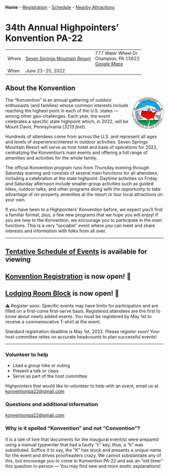<!--Todo: figure out how to make justified or fit to width in html or markdown-->

**Home** - [Registration](registration.md) - [Schedule](schedule.md) - [Nearby Attractions](nearby-attractions.md)

# 34th Annual Highpointers’ Konvention PA-22 

|  | | | 
|:---------|:----------|:------|
| Where | [Seven Springs Mountain Resort](https://www.7springs.com) | 777 Water Wheel Dr<br> Champion, PA 15622<br>_[Google Maps](https://goo.gl/maps/qVyLmZVKZUYURZ2d6)_
| When  | June 23-25, 2022 | |

## About the Konvention

<img style="float: right; overflow: auto;" height="100" width="100" src="./highpointers-logo-CO.jpg">

The “Konvention” is an annual gathering of outdoor enthusiasts (and families) whose common interests include reaching the highest point in each of the U.S. states — among other geo-challenges.  Each year, the event celebrates a specific state highpoint which, in 2022, will be Mount Davis, Pennsylvania (_3213 feet_).  

Hundreds of attendees come from across the U.S. and represent all ages and levels of experience/interest in outdoor activities.  Seven Springs Mountain Resort will serve as host hotel and base of operations for 2022, centralizing the Konvention’s main events and offering a full range of amenities and activities for the whole family.   

The official Konvention program runs from Thursday evening through Saturday evening and consists of several main functions for all attendees, including a celebration at the state highpoint.  Daytime activities on Friday and Saturday afternoon include smaller-group activities such as guided hikes, outdoor talks, and other programs along with the opportunity to take advantage of on-property amenities at the resort or tour local attractions on your own. 
 
If you have been to a Highpointers’ Konvention before, we expect you’ll find a familiar format, plus, a few new programs that we hope you will enjoy!  If you are new to the Konvention, we encourage you to participate in the main functions.  This is a very “sociable” event where you can meet and share interests and information with folks from all over. 

-----------

## [Tentative Schedule of Events](schedule.md) is available for viewing

## [Konvention Registration](registration.md) is now open! 📝

## [Lodging Room Block](lodging.md) is now open! 📝

⚠ Register soon. Specific events may have limits for participation and are filled on a first-come first-serve basis. Registered attendees are the first to know about newly added events. You must be registered by May 1st to receive a commemorative T-shirt at the event.

Standard registration deadline is May 1st, 2022. Please register soon! Your host committee relies on accurate headcounts to plan successful events!

-----------

### Volunteer to help
- Lead a group hike or outing
- Present a talk or class
- Serve as part of the host committee

Highpointers that would like to volunteer to help with an event, email us at [konventionpa22@gmail.com](mailto:konventionpa22@gmail.com)

### Questions and additional information
[konventionpa22@gmail.com](mailto:konventionpa22@gmail.com)


### Why is it spelled “Konvention” and not “Convention”?
It is a tale of lore that documents for the inaugural event(s) were prepared using a manual typewriter that had a faulty “c” key, thus, a “k” was substituted.  Suffice it to say, the “K” has stuck and presents a unique name for the event and drives proofreaders crazy. We cannot substantiate any of this, but encourage you to come to Konvention PA-22 and ask an “old timer” this question in-person — You may find new and more exotic explanations! 
